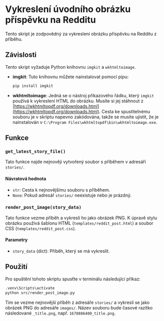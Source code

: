 
# Vykreslení úvodního obrázku příspěvku na Redditu

Tento skript je zodpovědný za vykreslení obrázku příspěvku na Redditu z příběhu.

## Závislosti

Tento skript vyžaduje Python knihovnu `imgkit` a `wkhtmltoimage`.

- **imgkit**: Tuto knihovnu můžete nainstalovat pomocí pipu:
  ```bash
  pip install imgkit
  ```
- **wkhtmltoimage**: Jedná se o nástroj příkazového řádku, který `imgkit` používá k vykreslení HTML do obrázku. Musíte si jej stáhnout z [https://wkhtmltopdf.org/downloads.html](https://wkhtmltopdf.org/downloads.html). Cesta ke spustitelnému souboru je v skriptu napevno zakódována, takže se musíte ujistit, že je nainstalován v `C:\Program Files\wkhtmltopdf\bin\wkhtmltoimage.exe`.

## Funkce

### `get_latest_story_file()`

Tato funkce najde nejnověji vytvořený soubor s příběhem v adresáři `stories/`.

#### Návratová hodnota

- `str`: Cesta k nejnovějšímu souboru s příběhem.
- `None`: Pokud adresář `stories/` neexistuje nebo je prázdný.

### `render_post_image(story_data)`

Tato funkce vezme příběh a vykreslí ho jako obrázek PNG. K úpravě stylu obrázku používá šablonu HTML (`templates/reddit_post.html`) a soubor CSS (`templates/reddit_post.css`).

#### Parametry

- `story_data` (dict): Příběh, který se má vykreslit.

## Použití

Pro spuštění tohoto skriptu spusťte v terminálu následující příkaz:

```bash
.venv\Scripts\activate
python src/render_post_image.py
```

Tím se vezme nejnovější příběh z adresáře `stories/` a vykreslí se jako obrázek PNG do adresáře `images/`. Název souboru bude časové razítko následované `_title.png`, např. `1678886400_title.png`.
